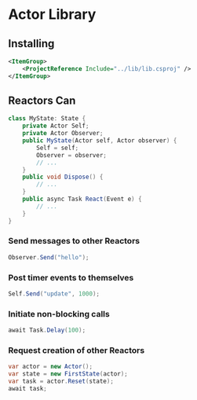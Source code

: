 # Actor Library

## Installing

```xml
<ItemGroup>
    <ProjectReference Include="../lib/lib.csproj" />
</ItemGroup>
```

## Reactors Can

```c#
class MyState: State {
    private Actor Self;
    private Actor Observer;
    public MyState(Actor self, Actor observer) {
        Self = self;
        Observer = observer;
        // ...
    }
    public void Dispose() {
        // ...
    }
    public async Task React(Event e) {
        // ...
    }
}
```

### Send messages to other Reactors

```c#
Observer.Send("hello");
```

### Post timer events to themselves

```c#
Self.Send("update", 1000);
```

### Initiate non-blocking calls

```c#
await Task.Delay(100);
```

### Request creation of other Reactors

```c#
var actor = new Actor();
var state = new FirstState(actor);
var task = actor.Reset(state);
await task;
```